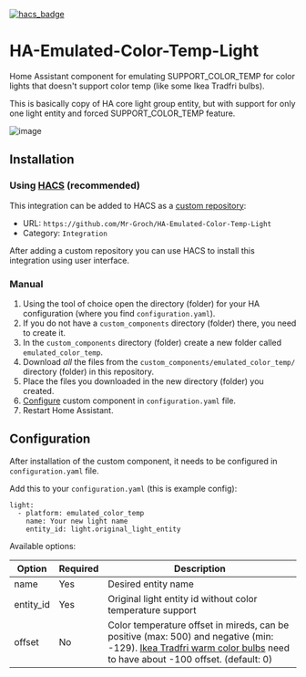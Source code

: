 [![hacs_badge](https://img.shields.io/badge/HACS-Custom-orange.svg?style=for-the-badge)](https://github.com/custom-components/hacs)

# HA-Emulated-Color-Temp-Light
Home Assistant component for emulating SUPPORT_COLOR_TEMP for color lights that doesn't support color temp (like some Ikea Tradfri bulbs).

This is basically copy of HA core light group entity, but with support for only one light entity and forced SUPPORT_COLOR_TEMP feature.

![image](https://user-images.githubusercontent.com/20594810/111164606-82c1d480-859e-11eb-87a8-f1af0a7c2a2f.png)


## Installation

### Using [HACS](https://hacs.xyz/) (recommended)

This integration can be added to HACS as a [custom repository](https://hacs.xyz/docs/faq/custom_repositories):
* URL: `https://github.com/Mr-Groch/HA-Emulated-Color-Temp-Light`
* Category: `Integration`

After adding a custom repository you can use HACS to install this integration using user interface.

### Manual

1. Using the tool of choice open the directory (folder) for your HA configuration (where you find `configuration.yaml`).
2. If you do not have a `custom_components` directory (folder) there, you need to create it.
3. In the `custom_components` directory (folder) create a new folder called `emulated_color_temp`.
4. Download _all_ the files from the `custom_components/emulated_color_temp/` directory (folder) in this repository.
5. Place the files you downloaded in the new directory (folder) you created.
6. [Configure](#Configuration) custom component in `configuration.yaml` file.
7. Restart Home Assistant.

## Configuration

After installation of the custom component, it needs to be configured in `configuration.yaml` file.

Add this to your `configuration.yaml` (this is example config):
```
light:
  - platform: emulated_color_temp
    name: Your new light name
    entity_id: light.original_light_entity
```

Available options:

| Option | Required | Description |
| - | - | - |
| name | Yes | Desired entity name |
| entity_id | Yes | Original light entity id without color temperature support |
| offset | No | Color temperature offset in mireds, can be positive (max: 500) and negative (min: -129). [Ikea Tradfri warm color bulbs](https://www.zigbee2mqtt.io/devices/LED1924G9.html#ikea-led1924g9) need to have about -100 offset. (default: 0) |
